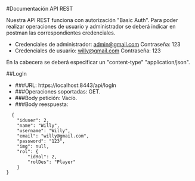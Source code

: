 #Documentación API REST

Nuestra API REST funciona con autorización "Basic Auth". Para poder realizar operaciones de usuario y administrador se deberá indicar en postman las correspondientes credenciales.
- Credenciales de administrador: admin@gmail.com Contraseña: 123
- Credenciales de usuario: willy@gmail.com Contraseña: 123

En la cabecera se deberá especificar un "content-type" "application/json".

##LogIn
* ###URL:
https://localhost:8443/api/logIn
* ###Operaciones soportadas:
GET.
* ###Body petición:
Vacío.
* ###Body reespuesta:
```
  {
    "iduser": 2,
    "name": "Willy",
    "username": "Willy",
    "email": "willy@gmail.com",
    "password": "123",
    "img": null,
    "rol": {
        "idRol": 2,
        "rolDes": "Player"
    }
}
```

